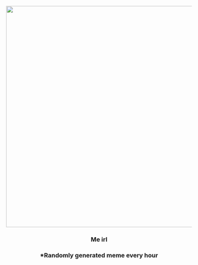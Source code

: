 <p align="center">
        <img src="https://i.redd.it/mb5z1hazotw91.jpg" width="600" height="600">
        </p>
        <h3 align="center">Me irl</h3>
        <h3 align="center">*Randomly generated meme every hour</h3>
    